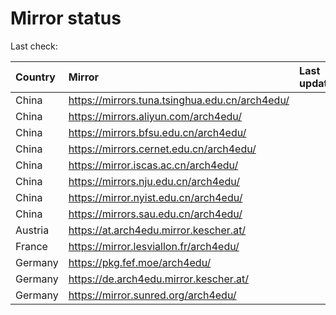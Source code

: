 <script src="./time.js"></script>
# Mirror status
Last check: <script type="text/javascript">localize(1711948701.5065708);</script>

|Country|Mirror|Last update|
|:------|:-----|:----------|
|China|https://mirrors.tuna.tsinghua.edu.cn/arch4edu/|<script type="text/javascript">localize(1711909926);</script>|
|China|https://mirrors.aliyun.com/arch4edu/|<script type="text/javascript">localize(1711909926);</script>|
|China|https://mirrors.bfsu.edu.cn/arch4edu/|<script type="text/javascript">localize(1711909926);</script>|
|China|https://mirrors.cernet.edu.cn/arch4edu/|<script type="text/javascript">localize(1711909926);</script>|
|China|https://mirror.iscas.ac.cn/arch4edu/|<script type="text/javascript">localize(1711909926);</script>|
|China|https://mirrors.nju.edu.cn/arch4edu/|<script type="text/javascript">localize(1711909926);</script>|
|China|https://mirror.nyist.edu.cn/arch4edu/|<script type="text/javascript">localize(1711909926);</script>|
|China|https://mirrors.sau.edu.cn/arch4edu/|<script type="text/javascript">localize(1711909926);</script>|
|Austria|https://at.arch4edu.mirror.kescher.at/|<script type="text/javascript">localize(1711909926);</script>|
|France|https://mirror.lesviallon.fr/arch4edu/|<script type="text/javascript">localize(1711909926);</script>|
|Germany|https://pkg.fef.moe/arch4edu/|<script type="text/javascript">localize(1711909926);</script>|
|Germany|https://de.arch4edu.mirror.kescher.at/|<script type="text/javascript">localize(1711909926);</script>|
|Germany|https://mirror.sunred.org/arch4edu/|<script type="text/javascript">localize(1711909926);</script>|

<script src="./tablefilter/tablefilter.js"></script>
<script src="./table.js"></script>